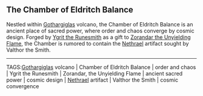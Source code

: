 ## The Chamber of Eldritch Balance

Nestled within [Gothargiglas](Gothargiglas.md) volcano, the Chamber of Eldritch Balance is an ancient place of sacred power, where order and chaos converge by cosmic design. Forged by [Ygrit the Runesmith](../People/Ygrit%20the%20Runesmith.md) as a gift to [Zorandar the Unyielding Flame](../Gods/Zorandar%20the%20Unyielding%20Flame.md), the Chamber is rumored to contain the [Nethrael](../Lore/Nethrael.md) artifact sought by Valthor the Smith.


---

TAGS:[Gothargiglas](Gothargiglas.md) volcano | Chamber of Eldritch Balance | order and chaos | Ygrit the Runesmith | Zorandar, the Unyielding Flame | ancient sacred power | cosmic design | [Nethrael](../Lore/Nethrael.md) artifact | Valthor the Smith | cosmic convergence
